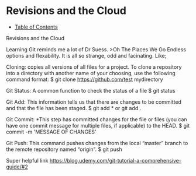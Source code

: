 # Revisions and the Cloud
- [Table of Contents](README.md)

Revisions and the Cloud

Learning Git reminds me a lot of Dr Suess. >Oh The Places We Go
Endless options and flexability. It is all so strange, odd and facinating.
Like;

Cloning: copies all versions of all files for a project. To clone a repository into a directory with another name of your choosing, use the following command format:
$ git clone https://github.com/test mydirectory

Git Status: A common function to check the status of a file
$ git status

Git Add: This information tells us that there are changes to be committed and that the file has been staged.
$ git add * or git add .

Git Commit: *This step has committed changes for the file or files (you can have one commit message for multiple files, if applicable) to the HEAD.
$ git commit -m 'MESSAGE OF CHANGES'

Git Push: This command pushes changes from the local “master” branch to the remote repository named “origin”.
$ git push


Super helpful link
https://blog.udemy.com/git-tutorial-a-comprehensive-guide/#2